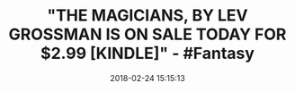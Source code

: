---
title: >-
  "THE MAGICIANS, BY LEV GROSSMAN IS ON SALE TODAY FOR $2.99 [KINDLE]" -
  #Fantasy
name: 'The Magicians: A Novel'
date: '2018-02-24 15:15:13'
buy_now: >-
  https://www.amazon.com/Magicians-Novel-Lev-Grossman-ebook/dp/B002AU7MJU?SubscriptionId=AKIAIA5RBQIWQVTCUEUQ&tag=coldcutdeals-20&linkCode=xm2&camp=2025&creative=165953&creativeASIN=B002AU7MJU
description_markdown: |-
  The Magicians: A Novel

   
tweet_id_str: '967417639260876800'
price: ''
you_save: ''
asin: B002AU7MJU
image: 'https://images-na.ssl-images-amazon.com/images/I/51GkKBkDX%2BL.jpg'

---